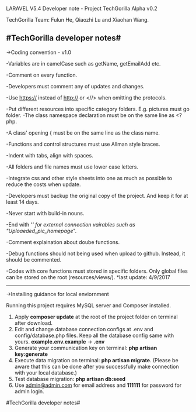 <p>LARAVEL V5.4 Developer note - Project TechGorilla Alpha v0.2</p>
<p>TechGorilla Team: Fulun He, Qiaozhi Lu and Xiaohan Wang.</p></font>

#TechGorilla developer notes#
-----------------------------------------------------------------------------------------------------------------------------------
->Coding convention - v1.0 

-Variables are in camelCase such as getName, getEmailAdd etc.

-Comment on every function.

-Developers must comment any of updates and changes.

-Use <https://> instead of <http://> or <//> when omitting the protocols.

-Put different resources into specific category folders. E.g. pictures must go <pic> folder.
-The class namespace declaration must be on the same line as <?php.

-A class' opening { must be on the same line as the class name.

-Functions and control structures must use Allman style braces.

-Indent with tabs, align with spaces.
	
-All folders and file names must use lower case letters.

-Integrate css and other style sheets into one as much as possible to reduce the costs when update.

-Developers must backup the original copy of the project. And keep it for at least 14 days.

-Never start with build-in nouns.

-End with '_' for external connection vairables such as "Uploaeded_pic_homepage_".

-Comment explaination about doube functions.

-Debug functions should not being used when upload to github. Instead, it should be commented.


-Codes with core functions must stored in specific folders. Only global files can be stored on the root (resources/views/).
*last update: 4/9/2017







-----------------------------------------------------------------------------------------------------------------------------------
->Installing guidance for local enviornment 

Running this project requires MySQL server and Composer installed.
1. Apply <b>composer update</b> at the root of the project folder on terminal after download.
2. Edit and change database connection configs at .env and config/database.php files. Keep all the database config same with yours. <b>example.env.example</b> -> <b>.env</b>
3. Generate your communication key on terminal: <b>php artisan key:generate</b>
4. Execute data migration on terminal: <b>php artisan migrate</b>. (Please be aware that this can be done after you successfully make connection with your local database.)
5. Test database migration: <b>php artisan db:seed</b>
6. Use admin@admin.com for email address and <b>111111</b> for password for admin login.

#TechGorilla developer notes#
